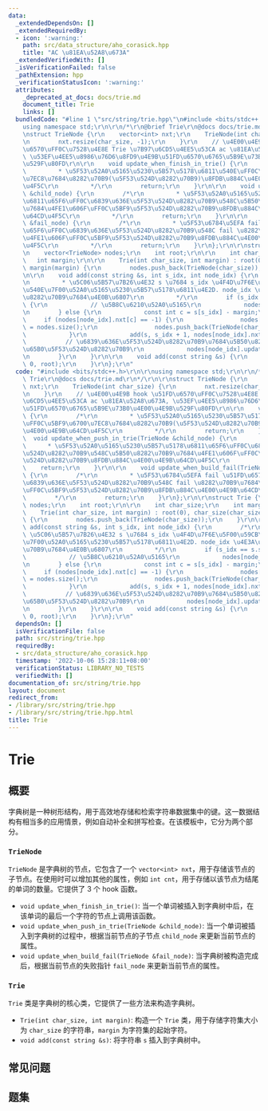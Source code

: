 ```yaml
---
data:
  _extendedDependsOn: []
  _extendedRequiredBy:
  - icon: ':warning:'
    path: src/data_structure/aho_corasick.hpp
    title: "AC \u81EA\u52A8\u673A"
  _extendedVerifiedWith: []
  _isVerificationFailed: false
  _pathExtension: hpp
  _verificationStatusIcon: ':warning:'
  attributes:
    _deprecated_at_docs: docs/trie.md
    document_title: Trie
    links: []
  bundledCode: "#line 1 \"src/string/trie.hpp\"\n#include <bits/stdc++.h>\r\n\r\n\
    using namespace std;\r\n\r\n/*\r\n@brief Trie\r\n@docs docs/trie.md\r\n*/\r\n\r\
    \nstruct TrieNode {\r\n    vector<int> nxt;\r\n    TrieNode(int char_size) {\r\
    \n        nxt.resize(char_size, -1);\r\n    }\r\n    // \u4E00\u4E9B hook \u51FD\
    \u6570\uFF0C\u7528\u4E8E Trie \u7B97\u6CD5\u4EE5\u53CA ac \u81EA\u52A8\u673A,\
    \ \u53EF\u4EE5\u8986\u76D6\u8FD9\u4E9B\u51FD\u6570\u6765\u5B9E\u73B0\u4E00\u4E9B\
    \u529F\u80FD\r\n\r\n    void update_when_finish_in_trie() {\r\n        /*\r\n\
    \         * \u5F53\u52A0\u5165\u5230\u5B57\u5178\u6811\u540E\uFF0C\u5BF9\u6700\
    \u7EC8\u7684\u8282\u70B9(\u5F53\u524D\u8282\u70B9)\u8FDB\u884C\u4E00\u4E9B\u64CD\
    \u4F5C\r\n         */\r\n        return;\r\n    }\r\n\r\n    void update_when_push_in_trie(TrieNode\
    \ &child_node) {\r\n        /*\r\n         * \u5F53\u52A0\u5165\u5230\u5B57\u5178\
    \u6811\u65F6\uFF0C\u6839\u636E\u5F53\u524D\u8282\u70B9\u548C\u5B50\u8282\u70B9\
    \u7684\u4FE1\u606F\uFF0C\u5BF9\u5F53\u524D\u8282\u70B9\u8FDB\u884C\u4E00\u4E9B\
    \u64CD\u4F5C\r\n         */\r\n        return;\r\n    }\r\n\r\n    void update_when_build_fail(TrieNode\
    \ &fail_node) {\r\n        /*\r\n         * \u5F53\u6784\u5EFA fail \u51FD\u6570\
    \u65F6\uFF0C\u6839\u636E\u5F53\u524D\u8282\u70B9\u548C fail \u8282\u70B9\u7684\
    \u4FE1\u606F\uFF0C\u5BF9\u5F53\u524D\u8282\u70B9\u8FDB\u884C\u4E00\u4E9B\u64CD\
    \u4F5C\r\n         */\r\n        return;\r\n    }\r\n};\r\n\r\nstruct Trie {\r\
    \n    vector<TrieNode> nodes;\r\n    int root;\r\n\r\n    int char_size;\r\n \
    \   int margin;\r\n\r\n    Trie(int char_size, int margin) : root(0), char_size(char_size),\
    \ margin(margin) {\r\n        nodes.push_back(TrieNode(char_size));\r\n    }\r\
    \n\r\n    void add(const string &s, int s_idx, int node_idx) {\r\n        /*\r\
    \n         * \u5C06\u5B57\u7B26\u4E32 s \u7684 s_idx \u4F4D\u7F6E\u5F00\u59CB\u7684\
    \u540E\u7F00\u52A0\u5165\u5230\u5B57\u5178\u6811\u4E2D. node_idx \u4E3A\u5F53\u524D\
    \u8282\u70B9\u7684\u4E0B\u6807\r\n         */\r\n        if (s_idx == s.size())\
    \ {\r\n            // \u5B8C\u6210\u52A0\u5165\r\n            nodes[node_idx].update_when_finish_in_trie();\r\
    \n        } else {\r\n            const int c = s[s_idx] - margin;\r\n       \
    \     if (nodes[node_idx].nxt[c] == -1) {\r\n                nodes[node_idx].nxt[c]\
    \ = nodes.size();\r\n                nodes.push_back(TrieNode(char_size));\r\n\
    \            }\r\n            add(s, s_idx + 1, nodes[node_idx].nxt[c]);\r\n \
    \           // \u6839\u636E\u5F53\u524D\u8282\u70B9\u7684\u5B50\u8282\u70B9\u66F4\
    \u65B0\u5F53\u524D\u8282\u70B9\r\n            nodes[node_idx].update_when_push_in_trie(nodes[nodes[node_idx].nxt[c]]);\r\
    \n        }\r\n    }\r\n\r\n    void add(const string &s) {\r\n        add(s,\
    \ 0, root);\r\n    }\r\n};\r\n"
  code: "#include <bits/stdc++.h>\r\n\r\nusing namespace std;\r\n\r\n/*\r\n@brief\
    \ Trie\r\n@docs docs/trie.md\r\n*/\r\n\r\nstruct TrieNode {\r\n    vector<int>\
    \ nxt;\r\n    TrieNode(int char_size) {\r\n        nxt.resize(char_size, -1);\r\
    \n    }\r\n    // \u4E00\u4E9B hook \u51FD\u6570\uFF0C\u7528\u4E8E Trie \u7B97\
    \u6CD5\u4EE5\u53CA ac \u81EA\u52A8\u673A, \u53EF\u4EE5\u8986\u76D6\u8FD9\u4E9B\
    \u51FD\u6570\u6765\u5B9E\u73B0\u4E00\u4E9B\u529F\u80FD\r\n\r\n    void update_when_finish_in_trie()\
    \ {\r\n        /*\r\n         * \u5F53\u52A0\u5165\u5230\u5B57\u5178\u6811\u540E\
    \uFF0C\u5BF9\u6700\u7EC8\u7684\u8282\u70B9(\u5F53\u524D\u8282\u70B9)\u8FDB\u884C\
    \u4E00\u4E9B\u64CD\u4F5C\r\n         */\r\n        return;\r\n    }\r\n\r\n  \
    \  void update_when_push_in_trie(TrieNode &child_node) {\r\n        /*\r\n   \
    \      * \u5F53\u52A0\u5165\u5230\u5B57\u5178\u6811\u65F6\uFF0C\u6839\u636E\u5F53\
    \u524D\u8282\u70B9\u548C\u5B50\u8282\u70B9\u7684\u4FE1\u606F\uFF0C\u5BF9\u5F53\
    \u524D\u8282\u70B9\u8FDB\u884C\u4E00\u4E9B\u64CD\u4F5C\r\n         */\r\n    \
    \    return;\r\n    }\r\n\r\n    void update_when_build_fail(TrieNode &fail_node)\
    \ {\r\n        /*\r\n         * \u5F53\u6784\u5EFA fail \u51FD\u6570\u65F6\uFF0C\
    \u6839\u636E\u5F53\u524D\u8282\u70B9\u548C fail \u8282\u70B9\u7684\u4FE1\u606F\
    \uFF0C\u5BF9\u5F53\u524D\u8282\u70B9\u8FDB\u884C\u4E00\u4E9B\u64CD\u4F5C\r\n \
    \        */\r\n        return;\r\n    }\r\n};\r\n\r\nstruct Trie {\r\n    vector<TrieNode>\
    \ nodes;\r\n    int root;\r\n\r\n    int char_size;\r\n    int margin;\r\n\r\n\
    \    Trie(int char_size, int margin) : root(0), char_size(char_size), margin(margin)\
    \ {\r\n        nodes.push_back(TrieNode(char_size));\r\n    }\r\n\r\n    void\
    \ add(const string &s, int s_idx, int node_idx) {\r\n        /*\r\n         *\
    \ \u5C06\u5B57\u7B26\u4E32 s \u7684 s_idx \u4F4D\u7F6E\u5F00\u59CB\u7684\u540E\
    \u7F00\u52A0\u5165\u5230\u5B57\u5178\u6811\u4E2D. node_idx \u4E3A\u5F53\u524D\u8282\
    \u70B9\u7684\u4E0B\u6807\r\n         */\r\n        if (s_idx == s.size()) {\r\n\
    \            // \u5B8C\u6210\u52A0\u5165\r\n            nodes[node_idx].update_when_finish_in_trie();\r\
    \n        } else {\r\n            const int c = s[s_idx] - margin;\r\n       \
    \     if (nodes[node_idx].nxt[c] == -1) {\r\n                nodes[node_idx].nxt[c]\
    \ = nodes.size();\r\n                nodes.push_back(TrieNode(char_size));\r\n\
    \            }\r\n            add(s, s_idx + 1, nodes[node_idx].nxt[c]);\r\n \
    \           // \u6839\u636E\u5F53\u524D\u8282\u70B9\u7684\u5B50\u8282\u70B9\u66F4\
    \u65B0\u5F53\u524D\u8282\u70B9\r\n            nodes[node_idx].update_when_push_in_trie(nodes[nodes[node_idx].nxt[c]]);\r\
    \n        }\r\n    }\r\n\r\n    void add(const string &s) {\r\n        add(s,\
    \ 0, root);\r\n    }\r\n};\r\n"
  dependsOn: []
  isVerificationFile: false
  path: src/string/trie.hpp
  requiredBy:
  - src/data_structure/aho_corasick.hpp
  timestamp: '2022-10-06 15:28:11+08:00'
  verificationStatus: LIBRARY_NO_TESTS
  verifiedWith: []
documentation_of: src/string/trie.hpp
layout: document
redirect_from:
- /library/src/string/trie.hpp
- /library/src/string/trie.hpp.html
title: Trie
---
```

# Trie

## 概要
字典树是一种树形结构，用于高效地存储和检索字符串数据集中的键。这一数据结构有相当多的应用情景，例如自动补全和拼写检查。在该模板中，它分为两个部分。
### `TrieNode`
`TrieNode` 是字典树的节点，它包含了一个 `vector<int> nxt`，用于存储该节点的子节点。在使用时可以增加其他的属性，例如 `int cnt`，用于存储以该节点为结尾的单词的数量。它提供了 3 个 hook 函数。
- `void update_when_finish_in_trie()`: 当一个单词被插入到字典树中后，在该单词的最后一个字符的节点上调用该函数。
- `void update_when_push_in_trie(TrieNode &child_node)`: 当一个单词被插入到字典树的过程中，根据当前节点的子节点 `child_node` 来更新当前节点的属性。
- `void update_when_build_fail(TrieNode &fail_node)`: 当字典树被构造完成后，根据当前节点的失败指针 `fail_node` 来更新当前节点的属性。

### `Trie`
`Trie` 类是字典树的核心类，它提供了一些方法来构造字典树。
- `Trie(int char_size, int margin)`: 构造一个 `Trie` 类，用于存储字符集大小为 `char_size` 的字符串，`margin` 为字符集的起始字符。
- `void add(const string &s)`: 将字符串 `s` 插入到字典树中。

## 常见问题

## 题集